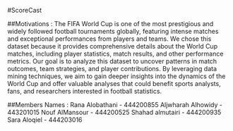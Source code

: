#ScoreCast

##Motivations :
The FIFA World Cup is one of the most prestigious and widely followed football tournaments globally, featuring intense matches and exceptional performances from players and teams. We chose this dataset because it provides comprehensive details about the World Cup matches, including player statistics, match results, and other performance metrics. Our goal is to analyze this dataset to uncover patterns in match outcomes, team strategies, and player contributions. By leveraging data mining techniques, we aim to gain deeper insights into the dynamics of the World Cup and offer valuable analyses that could benefit sports analysts, fans, and researchers interested in football statistics.

##Members Names :
Rana Alobathani - 444200855
Aljwharah Alhowidy - 443201015
Nouf AlMansour - 444200525
Shahad almutairi - 444200935
Sara Aloqiel - 444203016